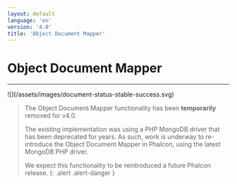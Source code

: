 ```yaml
---
layout: default
language: 'en'
version: '4.0'
title: 'Object Document Mapper'
---
```

# Object Document Mapper
<hr/>
![](/assets/images/document-status-stable-success.svg)

> The Object Document Mapper functionality has been **temporarily** removed for v4.0.
>
> The existing implementation was using a PHP MongoDB driver that has been deprecated for years. As such, work is underway to re-introduce the Object Document Mapper in Phalcon, using the latest MongoDB PHP driver.
>
> We expect this functionality to be reintroduced a future Phalcon release.
{: .alert .alert-danger }
